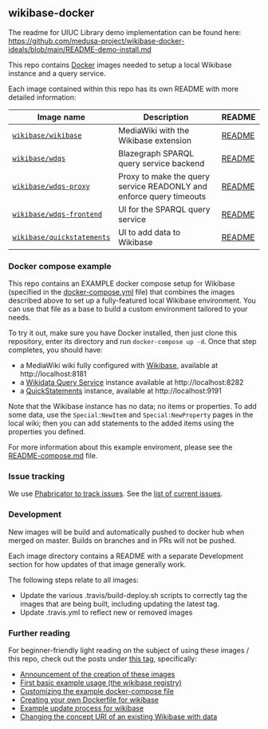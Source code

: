 ## wikibase-docker

The readme for UIUC Library demo implementation can be found here: https://github.com/medusa-project/wikibase-docker-ideals/blob/main/README-demo-install.md 

This repo contains [Docker](https://www.docker.com/) images needed to setup a local Wikibase instance and a query service.

Each image contained within this repo has its own README with more detailed information:

Image name               | Description   | README
------------------------ | ------------- | ----------
[`wikibase/wikibase`](https://hub.docker.com/r/wikibase/wikibase) | MediaWiki with the Wikibase extension| [README](https://github.com/wmde/wikibase-docker/blob/master/wikibase/README.md)
[`wikibase/wdqs`](https://hub.docker.com/r/wikibase/wdqs) | Blazegraph SPARQL query service backend | [README](https://github.com/wmde/wikibase-docker/blob/master/wdqs/README.md)
[`wikibase/wdqs-proxy`](https://hub.docker.com/r/wikibase/wdqs-proxy) | Proxy to make the query service READONLY and enforce query timeouts | [README](https://github.com/wmde/wikibase-docker/blob/master/wdqs-proxy/README.md)
[`wikibase/wdqs-frontend`](https://hub.docker.com/r/wikibase/wdqs-frontend) | UI for the SPARQL query service | [README](https://github.com/wmde/wikibase-docker/blob/master/wdqs-frontend/README.md)
[`wikibase/quickstatements`](https://hub.docker.com/r/wikibase/quickstatements) | UI to add data to Wikibase | [README](https://github.com/wmde/wikibase-docker/blob/master/quickstatements/README.md)

### Docker compose example

This repo contains an EXAMPLE docker compose setup for Wikibase (specified in the [docker-compose.yml](docker-compose.yml) file) that combines the images described above to set up a fully-featured local Wikibase environment. You can use that file as a base to build a custom environment tailored to your needs.

To try it out, make sure you have Docker installed, then just clone this repository, enter its directory and run `docker-compose up -d`. Once that step completes, you should have:
- a MediaWiki wiki fully configured with [Wikibase](https://www.mediawiki.org/wiki/Wikibase), available at http://localhost:8181
- a [Wikidata Query Service](https://www.mediawiki.org/wiki/Wikidata_Query_Service) instance available at http://localhost:8282
- a [QuickStatements](https://www.wikidata.org/wiki/Help:QuickStatements) instance, available at http://localhost:9191

Note that the Wikibase instance has no data; no items or properties. To add some data, use the `Special:NewItem` and `Special:NewProperty` pages in the local wiki; then you can add statements to the added items using the properties you defined.

For more information about this example enviroment, please see the [README-compose.md](https://github.com/wmde/wikibase-docker/blob/master/README-compose.md) file.

### Issue tracking

We use [Phabricator to track
issues](https://phabricator.wikimedia.org/maniphest/task/edit/form/1/?projects=wikibase-containers). See the [list of current issues](https://phabricator.wikimedia.org/maniphest/?project=wikibase-containers&statuses=open&group=none&order=newest#R).

### Development

New images will be build and automatically pushed to docker hub when merged on master.
Builds on branches and in PRs will not be pushed.

Each image directory contains a README with a separate Development section for how updates of that image generally work.

The following steps relate to all images:

 - Update the various .travis/build-deploy.sh scripts to correctly tag the images that are being built, including updating the latest tag.
 - Update .travis.yml to reflect new or removed images

### Further reading

For beginner-friendly light reading on the subject of using these images / this repo, check out the posts under [this tag](https://addshore.com/tag/wikibase-docker/), specifically:
 - [Announcement of the creation of these images](https://addshore.com/2017/12/wikibase-docker-images/)
 - [First basic example usage (the wikibase registry)](https://addshore.com/2018/04/wikibase-of-wikibases/)
 - [Customizing the example docker-compose file](https://addshore.com/2018/06/customizing-wikibase-config-in-the-docker-compose-example/)
 - [Creating your own Dockerfile for wikibase](https://addshore.com/2019/02/creating-a-dockerfile-for-the-wikibase-registry/)
 - [Example update process for wikibase](https://addshore.com/2019/01/wikibase-docker-mediawiki-wikibase-update/)
 - [Changing the concept URI of an existing Wikibase with data](https://addshore.com/2019/11/changing-the-concept-uri-of-an-existing-wikibase-with-data/)
